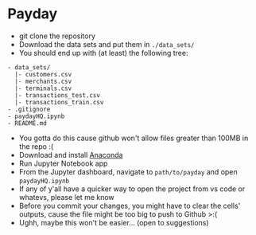 # Payday

- git clone the repository
- Download the data sets and put them in `./data_sets/`
- You should end up with (at least) the following tree:

```
- data_sets/
  |- customers.csv
  |- merchants.csv
  |- terminals.csv
  |- transactions_test.csv
  |- transactions_train.csv
- .gitignore
- paydayHQ.ipynb
- README.md
```

- You gotta do this cause github won't allow files greater than 100MB in the repo :(
- Download and install [Anaconda](https://www.anaconda.com/download)
- Run Jupyter Notebook app
- From the Jupyter dashboard, navigate to `path/to/payday` and open `paydayHQ.ipynb`
- If any of y'all have a quicker way to open the project from vs code or whatevs, please let me know
- Before you commit your changes, you might have to clear the cells' outputs, cause the file might be too big to push to Github >:(
- Ughh, maybe this won't be easier... (open to suggestions)
